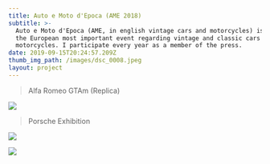 ```yaml
---
title: Auto e Moto d'Epoca (AME 2018)
subtitle: >-
  Auto e Moto d'Epoca (AME, in english vintage cars and motorcycles) is one of
  the European most important event regarding vintage and classic cars and
  motorcycles. I participate every year as a member of the press.
date: 2019-09-15T20:24:57.209Z
thumb_img_path: /images/dsc_0008.jpeg
layout: project
---
```

> Alfa Romeo GTAm (Replica)

![](/images/dsc_0008.jpeg)

> Porsche Exhibition

![](/images/dsc_0061.jpeg)

![](/images/dsc_0213.jpeg)
